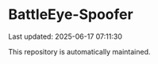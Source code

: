# BattleEye-Spoofer

Last updated: 2025-06-17 07:11:30

This repository is automatically maintained.
